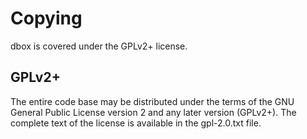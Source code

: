 Copying
=======
dbox is covered under the GPLv2+ license.


GPLv2+
------
The entire code base may be distributed under the terms of the
GNU General Public License version 2 and any later version (GPLv2+).
The complete text of the license is available in the gpl-2.0.txt file.
